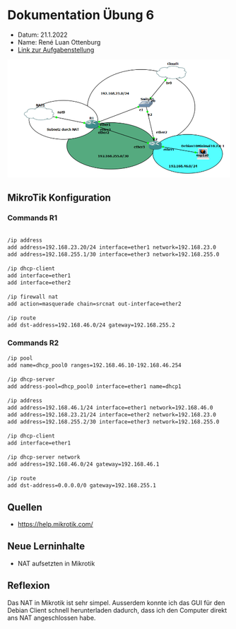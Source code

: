 # Dokumentation Übung 6 
- Datum: 21.1.2022
- Name: René Luan Ottenburg
- [Link zur Aufgabenstellung](https://gitlab.com/ch-tbz-it/Stud/m129/-/tree/main/07_GNS3%20Labor%20Anforderungen#7-labor-6-labor-mit-zwei-router-nat-ins-internet-debian-client)

![GNS3 Screenshot meines Labors](images/gns3_wjFA6nqX6N.png)

## MikroTik Konfiguration
### Commands R1
```

/ip address
add address=192.168.23.20/24 interface=ether1 network=192.168.23.0
add address=192.168.255.1/30 interface=ether3 network=192.168.255.0

/ip dhcp-client
add interface=ether1
add interface=ether2

/ip firewall nat
add action=masquerade chain=srcnat out-interface=ether2

/ip route
add dst-address=192.168.46.0/24 gateway=192.168.255.2
```
### Commands R2
```
/ip pool
add name=dhcp_pool0 ranges=192.168.46.10-192.168.46.254

/ip dhcp-server
add address-pool=dhcp_pool0 interface=ether1 name=dhcp1

/ip address
add address=192.168.46.1/24 interface=ether1 network=192.168.46.0
add address=192.168.23.21/24 interface=ether2 network=192.168.23.0
add address=192.168.255.2/30 interface=ether3 network=192.168.255.0

/ip dhcp-client
add interface=ether1

/ip dhcp-server network
add address=192.168.46.0/24 gateway=192.168.46.1

/ip route
add dst-address=0.0.0.0/0 gateway=192.168.255.1
```
## Quellen
- https://help.mikrotik.com/

## Neue Lerninhalte
- NAT aufsetzten in Mikrotik

## Reflexion
Das NAT in Mikrotik ist sehr simpel. Ausserdem konnte ich das GUI für den Debian Client schnell herunterladen dadurch, dass ich den Computer direkt ans NAT angeschlossen habe.
